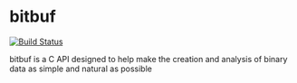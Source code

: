# bitbuf
[![Build Status](https://travis-ci.org/mkchoi212/bitbuf.svg?branch=master)](https://travis-ci.org/mkchoi212/bitbuf)

bitbuf is a C API designed to help make the creation and analysis of binary data as simple and natural as possible
